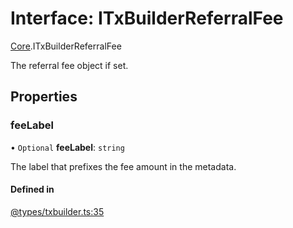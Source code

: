 # Interface: ITxBuilderReferralFee

[Core](../modules/Core.md).ITxBuilderReferralFee

The referral fee object if set.

## Properties

### feeLabel

• `Optional` **feeLabel**: `string`

The label that prefixes the fee amount in the metadata.

#### Defined in

[@types/txbuilder.ts:35](https://github.com/SundaeSwap-finance/sundae-sdk/blob/main/packages/core/src/@types/txbuilder.ts#L35)
